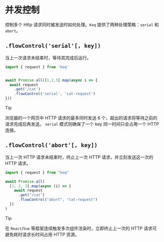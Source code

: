 # 并发控制

控制多个 Http 请求同时被发送时如何处理。`Keq` 提供了两种处理策略：`serial` 和 `abort`。

## `.flowControl('serial'[, key])`

当上一次请求未结束时，等待其完成后运行。

<!-- prettier-ignore -->
```typescript
import { request } from 'keq'


await Promise.all([1,2,3].map(async i => {
  await request
    .get('/cat')
    .flowControl('serial', 'cat-request')
}))

```

> [!TIP]
>
> 浏览器的一个网页中 HTTP 请求的最多同时发送 6 个，超出的请求将等待之前的请求完成后再发送。
> `serial` 模式则确保了一个 key 同一时间只会占用一个 HTTP 连接。

## `.flowControl('abort'[, key])`

当上一次 HTTP 请求未结束时，终止上一次 HTTP 请求，并立刻发送这一次的 HTTP 请求。

<!-- prettier-ignore -->
```typescript
import { request } from "keq"

await Promise.all(
  [1, 2, 3].map(async (i) => {
    await request
      .get("/cat")
      .flowControl("abort", "cat-request")
  })
)
```

> [!TIP]
>
> 在 `React`/`Vue` 等框架连续触发多次组件渲染时，立即终止上一次的 HTTP 请求可避免耗时请求长时间占用 HTTP 资源。
